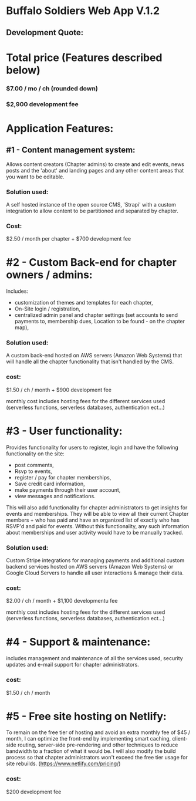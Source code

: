 
# Buffalo Soldiers Web App V.1.2
##  Development Quote:

# Total price (Features described below)

### $7.00 / mo / ch (rounded down)
### $2,900 development fee

# Application Features:
## #1 - Content management system:
Allows content creators (Chapter admins) to create and edit events, news posts and the 'about' and landing pages and any other content areas that you want to be editable.

### Solution used: 
A self hosted instance of the open source CMS, 'Strapi' with a custom integration to allow content to be partitioned and separated by chapter.

### Cost:
$2.50 / month per chapter + $700 development fee


# #2 - Custom Back-end for chapter owners / admins:
Includes: 
- customization of themes and templates for each chapter, 
- On-Site login / registration, 
- centralized admin panel and chapter settings  (set accounts to send payments to, membership dues, Location to be found - on the chapter map), 

### Solution used: 
A custom back-end hosted on AWS servers (Amazon Web Systems) that will handle all the chapter functionality that isn't handled by the CMS.

### cost: 
$1.50 / ch / month  + $900 development fee

monthly cost includes hosting fees for the different services used (serverless functions, serverless databases, authentication ect...)



# #3 - User functionality:
Provides functionality for users to register, login and have the following functionality on the site:
- post comments, 
- Rsvp to events, 
- register / pay for chapter memberships, 
- Save credit card information, 
- make payments through their user account, 
- view messages and notifications.

This will also add functionality for chapter administrators to get insights for events and memberships. They will be able to view all their current Chapter members + who has paid and have an organized list of exactly who has RSVP'd and paid for events. Without this functionality, any such information about memberships and user activity would have to be manually tracked.

### Solution used: 
Custom Stripe integrations for managing payments and additional custom backend services hosted on AWS servers (Amazon Web Systems) or Google Cloud Servers to handle all user interactions & manage their data.

### cost: 
$2.00 / ch / month  + $1,100 developmentu fee

monthly cost includes hosting fees for the different services used (serverless functions, serverless databases, authentication ect...)


# #4 - Support & maintenance: 
includes management and maintenance of all the services used, security updates and e-mail support for chapter administrators.

### cost: 
$1.50 / ch / month 



# #5 - Free site hosting on Netlify:
To remain on the free tier of hosting and avoid an extra monthly fee of $45 / month, I can optimize the front-end by implementing smart caching, client-side routing, server-side pre-rendering and other techniques to reduce bandwidth to a fraction of what it would be. I will also modify the build process so that chapter administrators won't exceed the free tier usage for site rebuilds. (https://www.netlify.com/pricing/)

### cost:
 $200 development fee





















